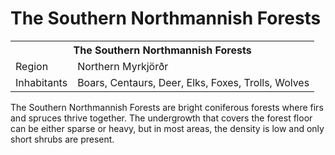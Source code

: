 # The Southern Northmannish Forests

<table><tbody>
	<tr> <th colspan=2>The Southern Northmannish Forests</th> </tr>
	<tr> <td>Region</td> <td>Northern Myrkjörðr</td> </tr>
	<tr> <td>Inhabitants</td> <td>Boars, Centaurs, Deer, Elks, Foxes, Trolls, Wolves</td> </tr>
</tbody></table>

The Southern Northmannish Forests are bright coniferous forests where firs and spruces thrive together. The undergrowth that covers the forest floor can be either sparse or heavy, but in most areas, the density is low and only short shrubs are present.
